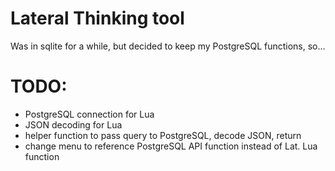 # Lateral Thinking tool

Was in sqlite for a while, but decided to keep my PostgreSQL functions, so…

# TODO:

* PostgreSQL connection for Lua
* JSON decoding for Lua
* helper function to pass query to PostgreSQL, decode JSON, return
* change menu to reference PostgreSQL API function instead of Lat. Lua function

